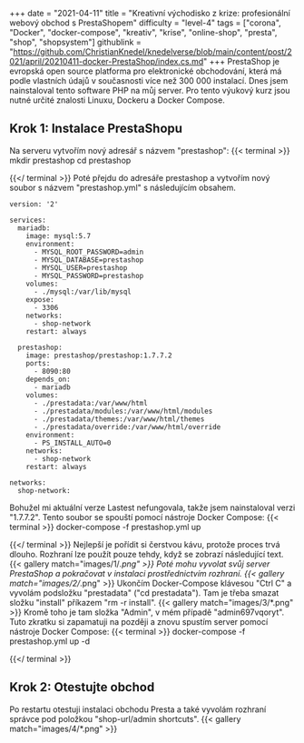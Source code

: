 +++
date = "2021-04-11"
title = "Kreativní východisko z krize: profesionální webový obchod s PrestaShopem"
difficulty = "level-4"
tags = ["corona", "Docker", "docker-compose", "kreativ", "krise", "online-shop", "presta", "shop", "shopsystem"]
githublink = "https://github.com/ChristianKnedel/knedelverse/blob/main/content/post/2021/april/20210411-docker-PrestaShop/index.cs.md"
+++
PrestaShop je evropská open source platforma pro elektronické obchodování, která má podle vlastních údajů v současnosti více než 300 000 instalací. Dnes jsem nainstaloval tento software PHP na můj server. Pro tento výukový kurz jsou nutné určité znalosti Linuxu, Dockeru a Docker Compose.
## Krok 1: Instalace PrestaShopu
Na serveru vytvořím nový adresář s názvem "prestashop":
{{< terminal >}}
mkdir prestashop
cd prestashop

{{</ terminal >}}
Poté přejdu do adresáře prestashop a vytvořím nový soubor s názvem "prestashop.yml" s následujícím obsahem.
```
version: '2'

services:
  mariadb:
    image: mysql:5.7
    environment:
      - MYSQL_ROOT_PASSWORD=admin
      - MYSQL_DATABASE=prestashop
      - MYSQL_USER=prestashop
      - MYSQL_PASSWORD=prestashop
    volumes:
      - ./mysql:/var/lib/mysql
    expose:
      - 3306
    networks:
      - shop-network
    restart: always

  prestashop:
    image: prestashop/prestashop:1.7.7.2
    ports:
      - 8090:80
    depends_on:
      - mariadb
    volumes:
      - ./prestadata:/var/www/html
      - ./prestadata/modules:/var/www/html/modules
      - ./prestadata/themes:/var/www/html/themes
      - ./prestadata/override:/var/www/html/override
    environment:
      - PS_INSTALL_AUTO=0
    networks:
      - shop-network
    restart: always

networks:
  shop-network:

```
Bohužel mi aktuální verze Lastest nefungovala, takže jsem nainstaloval verzi "1.7.7.2". Tento soubor se spouští pomocí nástroje Docker Compose:
{{< terminal >}}
docker-compose -f prestashop.yml up

{{</ terminal >}}
Nejlepší je pořídit si čerstvou kávu, protože proces trvá dlouho. Rozhraní lze použít pouze tehdy, když se zobrazí následující text.
{{< gallery match="images/1/*.png" >}}
Poté mohu vyvolat svůj server PrestaShop a pokračovat v instalaci prostřednictvím rozhraní.
{{< gallery match="images/2/*.png" >}}
Ukončím Docker-Compose klávesou "Ctrl C" a vyvolám podsložku "prestadata" ("cd prestadata"). Tam je třeba smazat složku "install" příkazem "rm -r install".
{{< gallery match="images/3/*.png" >}}
Kromě toho je tam složka "Admin", v mém případě "admin697vqoryt". Tuto zkratku si zapamatuji na později a znovu spustím server pomocí nástroje Docker Compose:
{{< terminal >}}
docker-compose -f prestashop.yml up -d

{{</ terminal >}}

## Krok 2: Otestujte obchod
Po restartu otestuji instalaci obchodu Presta a také vyvolám rozhraní správce pod položkou "shop-url/admin shortcuts".
{{< gallery match="images/4/*.png" >}}